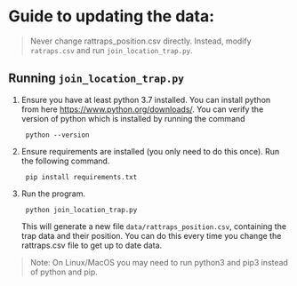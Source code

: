 # Guide to updating the data:

> Never change rattraps_position.csv directly. Instead, modify `ratraps.csv`
    and run `join_location_trap.py`.

## Running `join_location_trap.py`

1. Ensure you have at least python 3.7 installed. You can install python from here https://www.python.org/downloads/. You can verify the version of python which is installed by running the command

        python --version
2. Ensure requirements are installed (you only need to do this once). Run the following command.

        pip install requirements.txt

3. Run the program.

        python join_location_trap.py

    This will generate a new file `data/rattraps_position.csv`, containing the trap data and their position. You can do this every time you change the rattraps.csv file to get up to date data.

> Note: On Linux/MacOS you may need to run python3 and pip3 instead of python and pip.